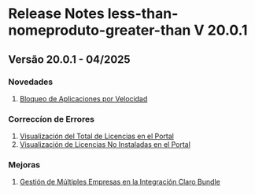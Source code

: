 # Release Notes less-than-nomeproduto-greater-than V 20.0.1

## **Versão 20.0.1 - 04/2025**


### **Novedades**

1. [Bloqueo de Aplicaciones por Velocidad](Bloqueo-De-Aplicaciones-Por-Velocidad.md)

### **Correccíon de Errores**

1. [Visualización del Total de Licencias en el Portal](Visualización-Del-Total-De-Licencias-En-El-Portal.md)
2. [Visualización de Licencias No Instaladas en el Portal](Visualización-De-Licencias-No-Instaladas-En-El-Portal.md)

### **Mejoras**

1. [Gestión de Múltiples Empresas en la Integración Claro Bundle](Gestión-De-Múltiples-Empresas-En-La-Integración-Claro-Bundle.md)
